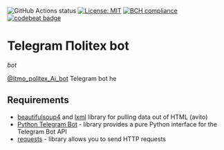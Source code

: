 ![GitHub Actions status](https://github.com/DenisReznikov/TelegramPolikekBot/workflows/bot%20unit%20test/badge.svg)
[![License: MIT](https://img.shields.io/badge/License-MIT-yellow.svg)](https://opensource.org/licenses/MIT)
[![BCH compliance](https://bettercodehub.com/edge/badge/DenisReznikov/TelegramPolikekBot?branch=master)](https://bettercodehub.com/)
[![codebeat badge](https://codebeat.co/badges/b7e5226b-4d10-4900-bbb4-98d7168128e9)](https://codebeat.co/projects/github-com-denisreznikov-telegrampolikekbot-master)

# Telegram Пolitex bot

_bot_   



[@Itmo_politex_Ai_bot](https://t.me/Itmo_politex_Ai_bot) Telegram bot he


## Requirements
* [beautifulsoup4](https://github.com/wention/BeautifulSoup4) and [lxml](https://github.com/lxml/lxml) library for pulling data out of HTML (avito)  
* [Python Telegram Bot](https://github.com/python-telegram-bot/python-telegram-bot) - library provides a pure Python interface for the Telegram Bot API
* [requests](https://github.com/psf/requests) - library allows you to send HTTP requests

  
